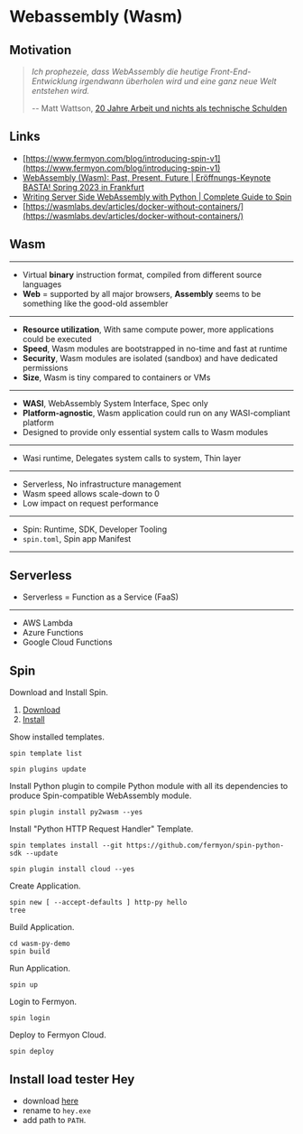 # Webassembly (Wasm)

## Motivation

> _Ich prophezeie, dass WebAssembly die heutige Front-End-Entwicklung irgendwann überholen wird und eine ganz neue Welt entstehen wird._
> 
> -- Matt Wattson, [20 Jahre Arbeit und nichts als technische Schulden](https://www.golem.de/news/technical-debt-40-jahre-arbeit-und-nichts-als-technische-schulden-2306-175091.html)

## Links

- [https://www.fermyon.com/blog/introducing-spin-v1](https://www.fermyon.com/blog/introducing-spin-v1)
- [WebAssembly (Wasm): Past, Present, Future | Eröffnungs-Keynote BASTA! Spring 2023 in Frankfurt](https://yewtu.be/watch?v=0Bh_YcUWsiM)
- [Writing Server Side WebAssembly with Python | Complete Guide to Spin](https://yewtu.be/watch?v=neAnYfIcNLE)
- [https://wasmlabs.dev/articles/docker-without-containers/](https://wasmlabs.dev/articles/docker-without-containers/)

## Wasm

---

- Virtual **binary** instruction format, compiled from different source languages
- **Web** = supported by all major browsers, **Assembly** seems to be something like the good-old assembler

---

- **Resource utilization**, With same compute power, more applications could be executed
- **Speed**, Wasm modules are bootstrapped in no-time and fast at runtime
- **Security**, Wasm modules are isolated (sandbox) and have dedicated permissions
- **Size**, Wasm is tiny compared to containers or VMs

---

- **WASI**, WebAssembly System Interface, Spec only
- **Platform-agnostic**, Wasm application could run on any WASI-compliant platform
- Designed to provide only essential system calls to Wasm modules

---

- Wasi runtime, Delegates system calls to system, Thin layer

---

- Serverless, No infrastructure management
- Wasm speed allows scale-down to 0
- Low impact on request performance

---

- Spin: Runtime, SDK, Developer Tooling
- `spin.toml`, Spin app Manifest

---

## Serverless

- Serverless = Function as a Service (FaaS)

---

- AWS Lambda
- Azure Functions
- Google Cloud Functions

## Spin 

Download and Install Spin.

1. [Download](https://github.com/fermyon/spin/releases/download/v1.3.0/spin-v1.3.0-windows-amd64.zip)
1. [Install](https://developer.fermyon.com/spin/quickstart#install-spin)


Show installed templates.

```shell
spin template list
```

```shell
spin plugins update
```

Install Python plugin to compile Python module with all its dependencies to produce
Spin-compatible WebAssembly module.


```shell
spin plugin install py2wasm --yes
```

Install "Python HTTP Request Handler" Template.


```shell
spin templates install --git https://github.com/fermyon/spin-python-sdk --update
```

```shell
spin plugin install cloud --yes
```

Create Application.


```shell
spin new [ --accept-defaults ] http-py hello
tree
```

Build Application.


```shell
cd wasm-py-demo
spin build
```

Run Application.


```shell
spin up
```

Login to Fermyon.


```shell
spin login
```

Deploy to Fermyon Cloud.


```shell
spin deploy
```

## Install load tester Hey

- download [here](https://hey-release.s3.us-east-2.amazonaws.com/hey_windows_amd64)
- rename to `hey.exe`
- add path to `PATH`.
